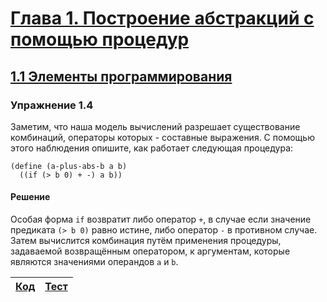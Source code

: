 # [Глава 1. Построение абстракций с помощью процедур](index.md#Глава-1-Построение-абстракций-с-помощью-процедур)
## [1.1 Элементы программирования](index.md#11-Элементы-программирования)

### Упражнение 1.4
Заметим, что наша модель вычислений разрешает существование комбинаций, операторы
которых - составные выражения. С помощью этого наблюдения опишите, как работает
следующая процедура:

```racket
(define (a-plus-abs-b a b)
  ((if (> b 0) + -) a b))
```

#### Решение
Особая форма `if` возвратит либо оператор `+`, в случае если значение предиката
`(> b 0)` равно истине, либо оператор `-` в противном случае. Затем вычислится
комбинация путём применения процедуры, задаваемой возвращённым оператором, к
аргументам, которые являются значениями операндов `a` и `b`.

[Код](../../src/chapter01/exercise_1_04.rkt) | [Тест](../../test/chapter01/test_exercise_1_04.rkt)
--- | ---
